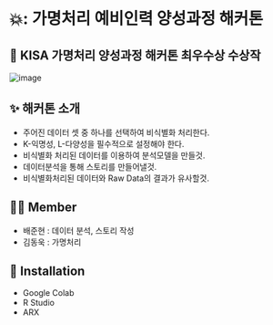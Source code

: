 # 💥:  가명처리 예비인력 양성과정 해커톤
## 🥇 KISA 가명처리 양성과정 해커톤 최우수상 수상작

![image](https://user-images.githubusercontent.com/61609292/130776640-11235ef7-1606-4e96-a824-80b9fe8402e7.png)

## ✨ 해커톤 소개 
- 주어진 데이터 셋 중 하나를 선택하여 비식별화 처리한다. 
- K-익명성, L-다양성을 필수적으로 설정해야 한다. 
- 비식별화 처리된 데이터를 이용하여 분석모델을 만들것.
- 데이터분석을 통해 스토리를 만들어낼것.
- 비식별화처리된 데이터와 Raw Data의 결과가 유사할것.

## 👨‍👦 Member
- 배준현 : 데이터 분석, 스토리 작성
- 김동욱 : 가명처리

## 🔎 Installation
- Google Colab
- R Studio
- ARX


